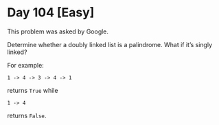 # Day 104 \[Easy]

This problem was asked by Google.

Determine whether a doubly linked list is a palindrome. What if it’s singly linked?

For example:

```
1 -> 4 -> 3 -> 4 -> 1
```

returns `True` while

```
1 -> 4
```

returns `False`.